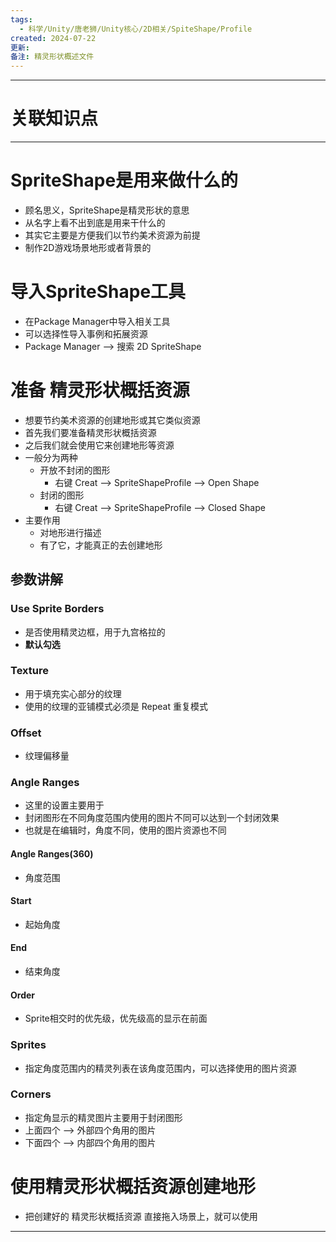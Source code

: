 ```yaml
---
tags:
  - 科学/Unity/唐老狮/Unity核心/2D相关/SpiteShape/Profile
created: 2024-07-22
更新: 
备注: 精灵形状概述文件
---
```


---
# 关联知识点


---
# SpriteShape是用来做什么的

- 顾名思义，SpriteShape是精灵形状的意思
- 从名字上看不出到底是用来干什么的
- 其实它主要是方便我们以节约美术资源为前提
- 制作2D游戏场景地形或者背景的
# 导入SpriteShape工具

- 在Package Manager中导入相关工具
- 可以选择性导入事例和拓展资源
- Package Manager ——> 搜索 2D SpriteShape
# 准备 精灵形状概括资源

- 想要节约美术资源的创建地形或其它类似资源
- 首先我们要准备精灵形状概括资源
- 之后我们就会使用它来创建地形等资源
- 一般分为两种
	- 开放不封闭的图形
		- 右键 Creat ——> SpriteShapeProfile ——> Open Shape
	- 封闭的图形
		- 右键 Creat ——> SpriteShapeProfile ——> Closed Shape
- 主要作用
	- 对地形进行描述
	- 有了它，才能真正的去创建地形
## 参数讲解
### Use Sprite Borders

- 是否使用精灵边框，用于九宫格拉的
- **默认勾选**
### Texture

- 用于填充实心部分的纹理
- 使用的纹理的亚铺模式必须是 Repeat 重复模式
### Offset

- 纹理偏移量
### Angle Ranges

- 这里的设置主要用于
- 封闭图形在不同角度范围内使用的图片不同可以达到一个封闭效果
- 也就是在编辑时，角度不同，使用的图片资源也不同
#### Angle Ranges(360)

- 角度范围
#### Start

- 起始角度
#### End

- 结束角度
#### Order

- Sprite相交时的优先级，优先级高的显示在前面
### Sprites

- 指定角度范围内的精灵列表在该角度范围内，可以选择使用的图片资源
### Corners

- 指定角显示的精灵图片主要用于封闭图形
- 上面四个 ——> 外部四个角用的图片
- 下面四个 ——> 内部四个角用的图片

# 使用精灵形状概括资源创建地形

- 把创建好的 精灵形状概括资源 直接拖入场景上，就可以使用



---
